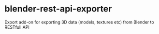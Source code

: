 # blender-rest-api-exporter
Export add-on for exporting 3D data (models, textures etc) from Blender to RESTfull API
